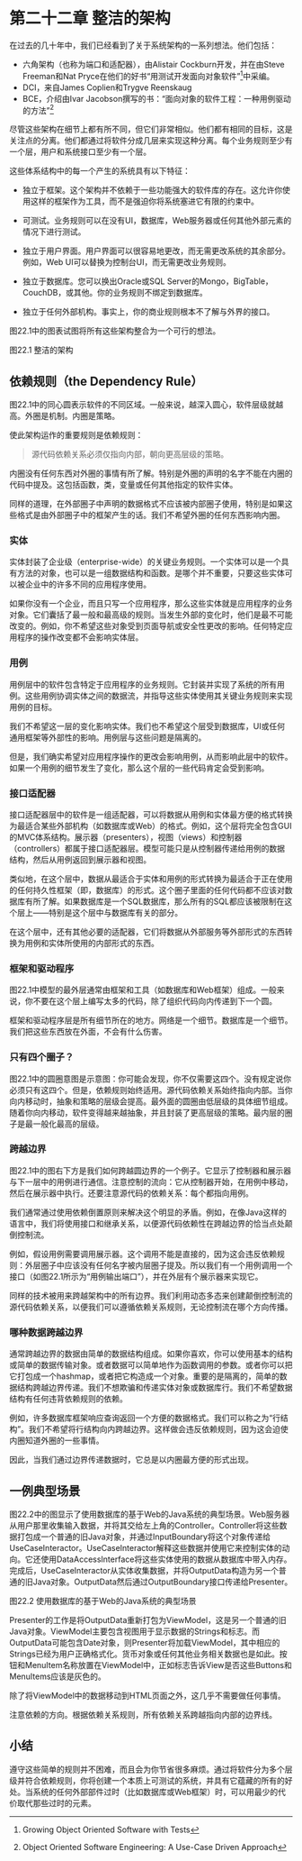 # 第二十二章 整洁的架构

在过去的几十年中，我们已经看到了关于系统架构的一系列想法。他们包括：

 - 六角架构（也称为端口和适配器），由Alistair Cockburn开发，并在由Steve Freeman和Nat Pryce在他们的好书“用测试开发面向对象软件”[^1]中采编。
 - DCI，来自James Coplien和Trygve Reenskaug
 - BCE，介绍由Ivar Jacobson撰写的书：“面向对象的软件工程：一种用例驱动的方法”[^2]

尽管这些架构在细节上都有所不同，但它们非常相似。他们都有相同的目标，这是关注点的分离。他们都通过将软件分成几层来实现这种分离。每个业务规则至少有一个层，用户和系统接口至少有一个层。

这些体系结构中的每一个产生的系统具有以下特征：

 - 独立于框架。这个架构并不依赖于一些功能强大的软件库的存在。这允许你使用这样的框架作为工具，而不是强迫你将系统塞进它有限的约束中。
 - 可测试。业务规则可以在没有UI，数据库，Web服务器或任何其他外部元素的情况下进行测试。 
 - 独立于用户界面。用户界面可以很容易地更改，而无需更改系统的其余部分。例如，Web UI可以替换为控制台UI，而无需更改业务规则。 
 - 独立于数据库。您可以换出Oracle或SQL Server的Mongo，BigTable，CouchDB，或其他。你的业​​务规则不绑定到数据库。
 
 - 独立于任何外部机构。事实上，你的商业规则根本不了解与外界的接口。

图22.1中的图表试图将所有这些架构整合为一个可行的想法。

图22.1 整洁的架构

## 依赖规则（the Dependency Rule）

图22.1中的同心圆表示软件的不同区域。一般来说，越深入圆心，软件层级就越高。外圈是机制。内圈是策略。

使此架构运作的重要规则是依赖规则：
> 源代码依赖关系必须仅指向内部，朝向更高层级的策略。

内圈没有任何东西对外圈的事情有所了解。特别是外圈的声明的名字不能在内圈的代码中提及。这包括函数，类，变量或任何其他指定的软件实体。

同样的道理，在外部圈子中声明的数据格式不应该被内部圈子使用，特别是如果这些格式是由外部圈子中的框架产生的话。我们不希望外圈的任何东西影响内圈。

### 实体

实体封装了企业级（enterprise-wide）的关键业务规则。一个实体可以是一个具有方法的对象，也可以是一组数据结构和函数。是哪个并不重要，只要这些实体可以被企业中的许多不同的应用程序使用。

如果你没有一个企业，而且只写一个应用程序，那么这些实体就是应用程序的业务对象。它们囊括了最一般和最高级的规则。当发生外部的变化时，他们是最不可能改变的。例如，你不希望这些对象受到页面导航或安全性更改的影响。任何特定应用程序的操作改变都不会影响实体层。

### 用例

用例层中的软件包含特定于应用程序的业务规则。它封装并实现了系统的所有用例。这些用例协调实体之间的数据流，并指导这些实体使用其关键业务规则来实现用例的目标。

我们不希望这一层的变化影响实体。我们也不希望这个层受到数据库，UI或任何通用框架等外部性的影响。用例层与这些问题是隔离的。

但是，我们确实希望对应用程序操作的更改会影响用例，从而影响此层中的软件。如果一个用例的细节发生了变化，那么这个层的一些代码肯定会受到影响。

### 接口适配器

接口适配器层中的软件是一组适配器，可以将数据从用例和实体最方便的格式转换为最适合某些外部机构（如数据库或Web）的格式。例如，这个层将完全包含GUI的MVC体系结构。展示器（presenters），视图（views）和控制器（controllers）都属于接口适配器层。模型可能只是从控制器传递给用例的数据结构，然后从用例返回到展示器和视图。

类似地，在这个层中，数据从最适合于实体和用例的形式转换为最适合于正在使用的任何持久性框架（即，数据库）的形式。这个圈子里面的任何代码都不应该对数据库有所了解。如果数据库是一个SQL数据库，那么所有的SQL都应该被限制在这个层上——特别是这个层中与数据库有关的部分。

在这个层中，还有其他必要的适配器，它们将数据从外部服务等外部形式的东西转换为用例和实体所使用的内部形式的东西。

### 框架和驱动程序

图22.1中模型的最外层通常由框架和工具（如数据库和Web框架）组成。一般来说，你不要在这个层上编写太多的代码，除了组织代码向内传递到下一个圆。

框架和驱动程序层是所有细节所在的地方。网络是一个细节。数据库是一个细节。我们把这些东西放在外面，不会有什么伤害。

### 只有四个圈子？

图22.1中的圆圈意图是示意图：你可能会发现，你不仅需要这四个。没有规定说你必须只有这四个。但是，依赖规则始终适用。源代码依赖关系始终指向内部。当你向内移动时，抽象和策略的层级会提高。最外面的圆圈由低层级的具体细节组成。随着你向内移动，软件变得越来越抽象，并且封装了更高层级的策略。最内层的圈子是最一般化最高的层级。

### 跨越边界

图22.1中的图右下方是我们如何跨越圆边界的一个例子。它显示了控制器和展示器与下一层中的用例进行通信。注意控制的流向：它从控制器开始，在用例中移动，然后在展示器中执行。还要注意源代码的依赖关系：每个都指向用例。

我们通常通过使用依赖倒置原则来解决这个明显的矛盾。例如，在像Java这样的语言中，我们将使用接口和继承关系，以便源代码依赖性在跨越边界的恰当点处颠倒控制流。

例如，假设用例需要调用展示器。这个调用不能是直接的，因为这会违反依赖规则：外层圈子中应该没有任何名字被内层圈子提及。所以我们有一个用例调用一个接口（如图22.1所示为“用例输出端口”），并在外层有个展示器来实现它。

同样的技术被用来跨越架构中的所有边界。我们利用动态多态来创建颠倒控制流的源代码依赖关系，以便我们可以遵循依赖关系规则，无论控制流在哪个方向传播。

### 哪种数据跨越边界

通常跨越边界的数据由简单的数据结构组成。如果你喜欢，你可以使用基本的结构或简单的数据传输对象。或者数据可以简单地作为函数调用的参数。或者你可以把它打包成一个hashmap，或者把它构造成一个对象。重要的是隔离的，简单的数据结构跨越边界传递。我们不想欺骗和传递实体对象或数据库行。我们不希望数据结构有任何违背依赖规则的依赖。

例如，许多数据库框架响应查询返回一个方便的数据格式。我们可以称之为“行结构”。我们不希望将行结构向内跨越边界。这样做会违反依赖规则，因为这会迫使内圈知道外圈的一些事情。

因此，当我们通过边界传递数据时，它总是以内圈最方便的形式出现。

## 一例典型场景

图22.2中的图显示了使用数据库的基于Web的Java系统的典型场景。Web服务器从用户那里收集输入数据，并将其交给左上角的Controller。Controller将这些数据打包成一个普通的旧Java对象，并通过InputBoundary将这个对象传递给UseCaseInteractor。UseCaseInteractor解释这些数据并使用它来控制实体的动向。它还使用DataAccessInterface将这些实体使用的数据从数据库中带入内存。完成后，UseCaseInteractor从实体收集数据，并将OutputData构造为另一个普通的旧Java对象。OutputData然后通过OutputBoundary接口传递给Presenter。

图22.2 使用数据库的基于Web的Java系统的典型场景

Presenter的工作是将OutputData重新打包为ViewModel，这是另一个普通的旧Java对象。ViewModel主要包含视图用于显示数据的Strings和标志。而OutputData可能包含Date对象，则Presenter将加载ViewModel，其中相应的Strings已经为用户正确格式化。货币对象或任何其他业务相关数据也是如此。按钮和MenuItem名称放置在ViewModel中，正如标志告诉View是否这些Buttons和MenuItems应该是灰色的。

除了将ViewModel中的数据移动到HTML页面之外，这几乎不需要做任何事情。

注意依赖的方向。根据依赖关系规则，所有依赖关系跨越指向内部的边界线。

## 小结

遵守这些简单的规则并不困难，而且会为你节省很多麻烦。通过将软件分为多个层级并符合依赖规则，你将创建一个本质上可测试的系统，并具有它蕴藏的所有的好处。当系统的任何外部部件过时（比如数据库或Web框架）时，可以用最少的代价取代那些过时的元素。

[^1]: Growing Object Oriented Software with Tests
[^2]: Object Oriented Software Engineering: A Use-Case Driven Approach